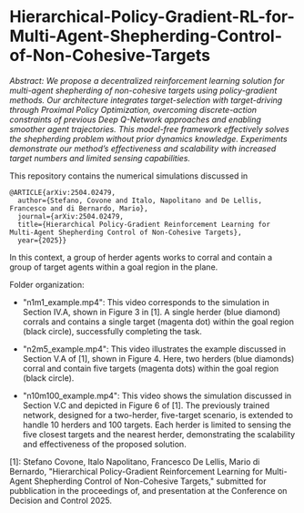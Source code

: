 # Hierarchical-Policy-Gradient-RL-for-Multi-Agent-Shepherding-Control-of-Non-Cohesive-Targets

*Abstract: We propose a decentralized reinforcement learning solution for multi-agent shepherding of non-cohesive targets using policy-gradient methods. Our architecture integrates target-selection with target-driving through Proximal Policy Optimization, overcoming discrete-action constraints of previous Deep Q-Network approaches and enabling smoother agent trajectories. This model-free framework effectively solves the shepherding problem without prior dynamics knowledge. Experiments demonstrate our method’s effectiveness and scalability with increased target numbers and limited sensing capabilities.*

This repository contains the numerical simulations discussed in 
```
@ARTICLE{arXiv:2504.02479,
  author={Stefano, Covone and Italo, Napolitano and De Lellis, Francesco and di Bernardo, Mario},
  journal={arXiv:2504.02479, 
  title={Hierarchical Policy-Gradient Reinforcement Learning for Multi-Agent Shepherding Control of Non-Cohesive Targets}, 
  year={2025}}
```
In this context, a group of herder agents works to corral and contain a group of target agents within a goal region in the plane.

Folder organization:

- "n1m1_example.mp4": This video corresponds to the simulation in Section IV.A, shown in Figure 3 in [1]. A single herder (blue diamond) corrals and contains a single target (magenta dot) within the goal region (black circle), successfully completing the task.
  
- "n2m5_example.mp4": This video illustrates the example discussed in Section V.A of [1], shown in Figure 4. Here, two herders (blue diamonds) corral and contain five targets (magenta dots) within the goal region (black circle).

- "n10m100_example.mp4": This video shows the simulation discussed in Section V.C and depicted in Figure 6 of [1]. The previously trained network, designed for a two-herder, five-target scenario, is extended to handle 10 herders and 100 targets. Each herder is limited to sensing the five closest targets and the nearest herder, demonstrating the scalability and effectiveness of the proposed solution.

[1]: Stefano Covone, Italo Napolitano, Francesco De Lellis, Mario di Bernardo, "Hierarchical Policy-Gradient Reinforcement Learning for Multi-Agent Shepherding Control of Non-Cohesive Targets," submitted for pubblication in the proceedings of, and presentation at the Conference on Decision and Control 2025.
